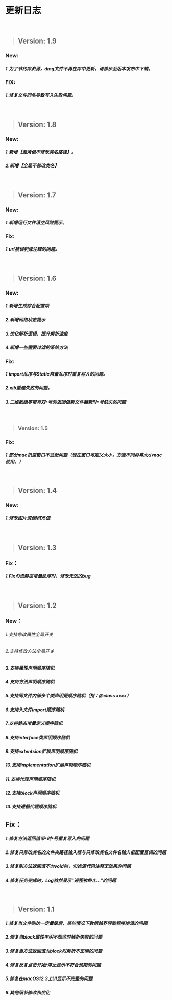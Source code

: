 # 更新日志
<br> 

> ## Version: 1.9
### New:
##### 1.为了节约库资源，dmg文件不再在库中更新，请移步至版本发布中下载。
### FiX:
##### 1.修复文件同名导致写入失败问题。
<br> 

> ## Version: 1.8
### New:
##### 1.新增【混淆但不修改类名路径】。
##### 2.新增【全局不修改类名】
<br> 

> ## Version: 1.7
### New:
##### 1.新增运行文件清空风险提示。
### Fix:
##### 1.url被误判成注释的问题。
<br> 

> ## Version: 1.6
### New:
##### 1.新增生成综合配置项
##### 2.新增网络状态提示
##### 3.优化解析逻辑，提升解析速度
##### 4.新增一些需要过滤的系统方法

### Fix:
##### 1.import乱序与Static常量乱序时重复写入的问题。
##### 2.xib重建失败的问题。
##### 3.二维数组等带有双`*`号的返回值新文件翻新时`*`号缺失的问题
<br> 

> ### Version: 1.5
### Fix:
##### 1.部分mac机型窗口不适配问题（现在窗口可定义大小，方便不同屏幕大小mac使用。）
<br> 

> ## Version: 1.4
### New:
##### 1.修改图片资源MD5值
<br> 

> ## Version: 1.3
### Fix：
##### 1.Fix勾选静态常量乱序时，修改无效的bug
<br> 

> ## Version: 1.2
### New：
###### 1.支持修改属性全局开关
###### 2.支持修改方法全局开关
##### 3.支持属性声明顺序随机
##### 4.支持方法声明顺序随机
##### 5.支持同文件内部多个类声明是顺序随机（指：@class xxxx）
##### 6.支持头文件import顺序随机
##### 7.支持静态常量定义顺序随机
##### 8.支持interface类声明顺序随机
##### 9.支持extentsion扩展声明顺序随机
##### 10.支持implementation扩展声明顺序随机
##### 11.支持代理声明顺序随机
##### 12.支持block声明顺序随机
##### 13.支持遵循代理顺序随机

## Fix：
##### 1.修复方法返回值带```*```时```*```号重复写入的问题
##### 2.修复只修改类名的文件夹路径输入框与只修改类名文件名输入框配置互调的问题
##### 3.修复到方法返回值不为void时，勾选源代码注释无效果的问题
##### 4.修复任务完成时，Log依然显示"进程被终止..."的问题
<br> 

> ## Version: 1.1 
##### 1.修复当文件到达一定量级后，某些情况下数组越界导致程序崩溃的问题
##### 2.修复当block属性申明不规范时解析失败的问题
##### 3.修复当方法返回值为block时解析不正确的问题
##### 4.修复反复点击开始/停止显示不符合预期的问题
##### 5.修复在macOS12.3上UI显示不完整的问题
##### 6.其他细节修改和优化
